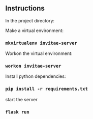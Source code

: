 ## Instructions

In the project directory:

Make a virtual environment:<br>
### `mkvirtualenv invitae-server`

Workon the virtual environment:<br>

### `workon invitae-server`

Install python dependencies:<br>
### `pip install -r requirements.txt`

start the server<br>
### `flask run`